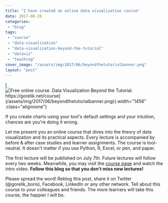 ```yaml
---
title: "I have created an online data visualization course"
date: 2017-06-26
categories: 
 - "blog"
tags: 
 - "course"
 - "data-visualization"
 - "data-visualization-beyond-the-tutorial"
 - "dataviz"
 - "teaching"
cover_image: "/assets/img/2017/06/beyondthetutorialbanner.png"
layout: "post"
---
```


[![Free online course. Data Visualization Beyond the Tutorial. https://gorelik.net/course](/assets/img/2017/06/beyondthetutorialbanner.png){:width="1456" :class="alignnone"}](https://gorelik.net/course/)

If you create charts using your tool's default settings and your intuition, chances are you're doing it wrong.

Let me present you an online course that dives into the theory of data visualization and its practical aspects. Every lecture is accompanied by before & after case studies and learner assignments. The course is tool-neutral. It doesn't matter if you use Python, R, Excel, or pen, and paper.

The first lecture will be published on July 7th. Future lectures will follow every two weeks. Meanwhile, you may visit the [course page](http://gorelik.net/course/) and watch the intro video. **Follow this blog so that you don't miss new lectures!**

Please spread the word! Reblog this post, share it on Twitter (@gorelik_boris), Facebook, LinkedIn or any other network. Tell about this course to your colleagues and friends. The more learners will take this course, the happier I will be.
